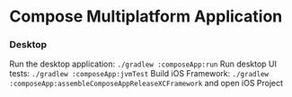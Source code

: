# Compose Multiplatform Application

### Desktop
Run the desktop application: `./gradlew :composeApp:run`
Run desktop UI tests: `./gradlew :composeApp:jvmTest`
Build iOS Framework: `./gradlew :composeApp:assembleComposeAppReleaseXCFramework` and open iOS Project

